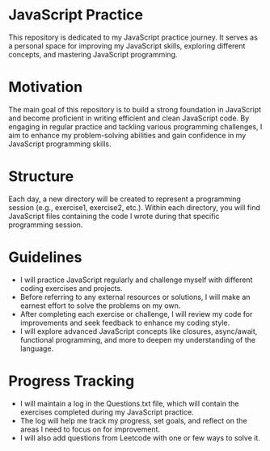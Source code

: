 # JavaScript Practice
This repository is dedicated to my JavaScript practice journey. It serves as a personal space for improving my JavaScript skills, exploring different concepts, and mastering JavaScript programming.

# Motivation
The main goal of this repository is to build a strong foundation in JavaScript and become proficient in writing efficient and clean JavaScript code. By engaging in regular practice and tackling various programming challenges, I aim to enhance my problem-solving abilities and gain confidence in my JavaScript programming skills.

# Structure
Each day, a new directory will be created to represent a programming session (e.g., exercise1, exercise2, etc.). Within each directory, you will find JavaScript files containing the code I wrote during that specific programming session.

# Guidelines
* I will practice JavaScript regularly and challenge myself with different coding exercises and projects.
* Before referring to any external resources or solutions, I will make an earnest effort to solve the problems on my own.
* After completing each exercise or challenge, I will review my code for improvements and seek feedback to enhance my coding style.
* I will explore advanced JavaScript concepts like closures, async/await, functional programming, and more to deepen my understanding of the language.

# Progress Tracking
* I will maintain a log in the Questions.txt file, which will contain the exercises completed during my JavaScript practice.
* The log will help me track my progress, set goals, and reflect on the areas I need to focus on for improvement.
* I will also add questions from Leetcode with one or few ways to solve it.
  

